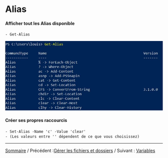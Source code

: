 # Alias 

#### Afficher tout les Alias disponible
    - Get-Alias

![](ressources/Alias.jpg)

#### Créer ses propres raccourcis 
    - Set-Alias -Name 'c' -Value 'clear'
    - (Les valeurs entre '' dépendent de ce que vous choisissez)

*** 

[Sommaire](README.md) / Précédent :[Gérer les fichiers et dossiers](commandes.md) / Suivant : [Variables](variables.md)